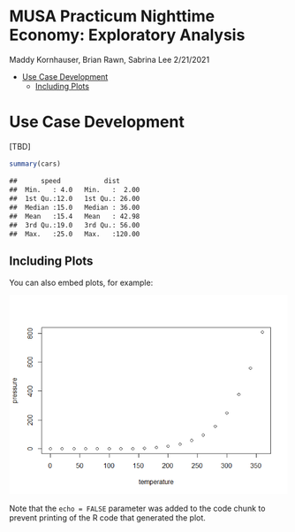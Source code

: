 MUSA Practicum Nighttime Economy: Exploratory Analysis
================
Maddy Kornhauser, Brian Rawn, Sabrina Lee
2/21/2021

  - [Use Case Development](#use-case-development)
      - [Including Plots](#including-plots)

# Use Case Development

\[TBD\]

``` r
summary(cars)
```

    ##      speed           dist       
    ##  Min.   : 4.0   Min.   :  2.00  
    ##  1st Qu.:12.0   1st Qu.: 26.00  
    ##  Median :15.0   Median : 36.00  
    ##  Mean   :15.4   Mean   : 42.98  
    ##  3rd Qu.:19.0   3rd Qu.: 56.00  
    ##  Max.   :25.0   Max.   :120.00

## Including Plots

You can also embed plots, for example:

![](MUSAPracticum_Exploratory_Analysis_files/figure-gfm/pressure-1.png)<!-- -->

Note that the `echo = FALSE` parameter was added to the code chunk to
prevent printing of the R code that generated the plot.
